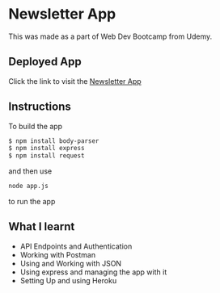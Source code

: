 # Newsletter App

This was made as a part of Web Dev Bootcamp from Udemy.

## Deployed App

Click the link to visit the [Newsletter App](https://memu-newsletter-app.herokuapp.com/)

## Instructions
To build the app
```bash
$ npm install body-parser
$ npm install express
$ npm install request
```
and then use
```bash
node app.js 
```
to run the app



## What I learnt
* API Endpoints and Authentication
* Working with Postman
* Using and Working with JSON
* Using express and managing the app with it
* Setting Up and using Heroku
